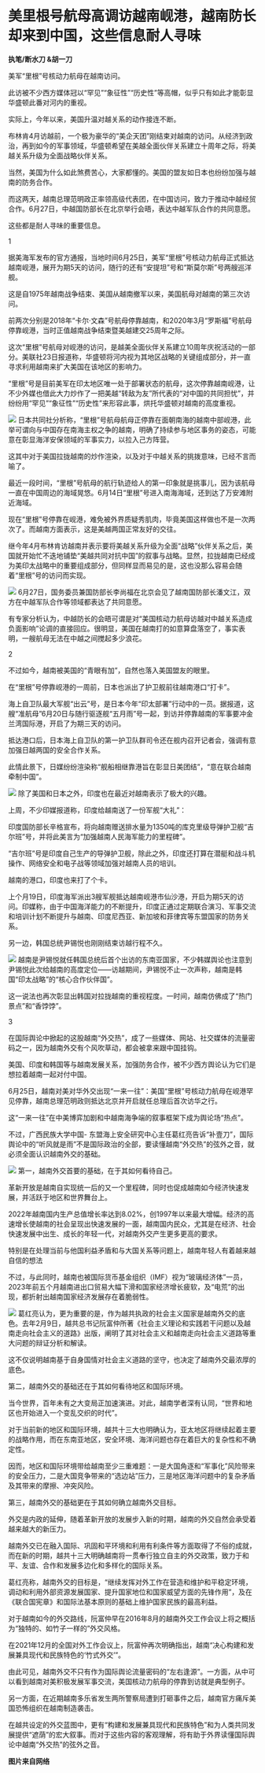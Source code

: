 

# 美里根号航母高调访越南岘港，越南防长却来到中国，这些信息耐人寻味

**执笔/断水刀 &胡一刀**

美军“里根”号核动力航母在越南访问。

此访被不少西方媒体冠以“罕见”“象征性”“历史性”等高帽，似乎只有如此才能彰显华盛顿此番对河内的重视。

实际上，今年以来，美国升温对越关系的动作接连不断。

布林肯4月访越前，一个极为豪华的“美企天团”刚结束对越南的访问。从经济到政治，再到如今的军事领域，华盛顿希望在美越全面伙伴关系建立十周年之际，将美越关系升级为全面战略伙伴关系。

当然，美国为什么如此煞费苦心，大家都懂的。美国的盟友如日本也纷纷加强与越南的防务合作。

而这两天，越南总理范明政正率领高级代表团，在中国访问，致力于推动中越经贸合作。6月27日，中越国防部长在北京举行会晤，表达中越军队合作的共同意愿。

这些都是耐人寻味的重要信息。

1

据美海军发布的官方通报，当地时间6月25日，美军“里根”号核动力航母正式抵达越南岘港，展开为期5天的访问，随行的还有“安提坦”号和“斯莫尔斯”号两艘巡洋舰。

这是自1975年越南战争结束、美国从越南撤军以来，美国航母对越南的第三次访问。

前两次分别是2018年“卡尔·文森”号航母停靠越南，和2020年3月“罗斯福”号航母停靠岘港，当时正值越南战争结束暨美越建交25周年之际。

这次“里根”号航母对岘港的访问，是越美全面伙伴关系建立10周年庆祝活动的一部分。美联社23日报道称，华盛顿将河内视为其地区战略的关键组成部分，并一直寻求利用越南来扩大美国在该地区的影响力。

“里根”号是目前美军在印太地区唯一处于部署状态的航母，这次停靠越南岘港，让不少外媒也借此大力炒作了一把美越“转敌为友”所代表的“对中国的共同担忧”，并纷纷用“罕见”“象征性”“历史性”来形容此事，烘托华盛顿对越南的高度重视。

![](https://inews.gtimg.com/news_bt/OIaGK2_tOOtGwSEoEk2-2zMElNsFiYFGALWARg7-_lTEQAA/1000)
日本共同社分析称，“里根”号航母航母正停靠在面朝南海的越南中部岘港，此举可谓向与中国存在南海主权之争的越南，明确了持续参与地区事务的姿态，可能意在彰显海洋安保领域的军事实力，以拉入己方阵营。

这其中对于美国拉拢越南的炒作渲染，以及对于中越关系的挑拨意味，已经不言而喻了。

最近一段时间，“里根”号航母的航行轨迹给人的第一印象就是挑事儿，因为该航母一直在中国周边的海域晃悠。6月14日“里根”号进入南海海域，还到达了万安滩附近海域。

现在“里根”号停靠在岘港，难免被外界质疑秀肌肉，毕竟美国这样做也不是一次两次了。而越南方面表示，这是美越两国正常友好的交往。

继今年4月布林肯访越南并表示要将美越关系升级为全面“战略”伙伴关系之后，美国就开始忙不迭地铺垫“美越共同对抗中国”的叙事与战略。显然，拉拢越南已经成为美印太战略中的重要组成部分，但同样显而易见的是，这也没那么容易会随着“里根”号的访问而实现。

![](https://inews.gtimg.com/news_bt/OzTMeWZ-LYs548zgK0_jO1WnLJRFRv7MGokfhKL6371kwAA/1000)
6月27日，国务委员兼国防部长李尚福在北京会见了越南国防部长潘文江，双方在中越军队合作等领域都表达了共同意愿。

有专家分析认为，中越防长的会晤可谓是对“美国核动力航母访越对中越关系造成负面影响”论调的直接回应。很明显，美国在越南打的如意算盘落空了，事实表明，一艘航母无法在中越之间搅起多少浪花。

2

不过如今，越南被美国的“青眼有加”，自然也落入美国盟友的眼里。

在“里根”号停靠岘港的一周前，日本也派出了护卫舰前往越南港口“打卡”。

海上自卫队最大军舰“出云”号，是日本今年“印太部署”行动中的一员。据报道，这艘“准航母”6月20日与随行驱逐舰“五月雨”号一起，到访并停靠越南的军事要冲金兰湾国际港，开启了为期三天的访问。

抵达港口后，日本海上自卫队的第一护卫队群司令还在舰内召开记者会，强调有意加强日越两国的安全合作关系。

此情此景下，日媒纷纷渲染称“舰船相继靠港旨在彰显日美团结”，“意在联合越南牵制中国”。

![](https://inews.gtimg.com/news_bt/Oz1NaVuhs5_S5HwjAm2Sfd0BVC8k96Q-IEjIqa97_uyl0AA/1000)
除了美国和日本之外，印度也在最近对越南表示了极大的兴趣。

上周，不少印媒报道称，印度给越南送了一份军舰“大礼”：

印度国防部长辛格宣布，将向越南赠送排水量为1350吨的库克里级导弹护卫舰“吉尔班”号，并将此美言为“加强越南人民海军能力的里程碑”。

“吉尔班”号是印度自己生产的导弹护卫舰，除此之外，印度还打算在潜艇和战斗机操作、网络安全和电子战等领域加强对越南人员的培训。

越南的港口，印度也来打了个卡。

上个月19日，印度海军派出3艘军舰抵达越南岘港市仙沙港，开启为期5天的访问。印媒称，由于中国海洋能力的不断提升，印度正通过定期联合演习、军事交流和培训计划不断提升与越南、印度尼西亚、新加坡和菲律宾等东盟国家的防务关系。

另一边，韩国总统尹锡悦也刚刚结束访越行程不久。

![](https://inews.gtimg.com/news_bt/OpzA0YOmDBWV03dyfRLPo6TNeaCvdgzFdLvGh-u_zSN2MAA/1000)
越南是尹锡悦就任韩国总统后首个出访的东南亚国家，不少韩媒舆论也注意到尹锡悦此次给越南的高度定位——访越期间，尹锡悦不止一次声称，越南是韩国“印太战略”的“核心合作伙伴国”。

这一说法也再次彰显出韩国对拉拢越南的重视程度。一时间，越南仿佛成了“热门景点”和“香饽饽”。

3

在国际舆论中掀起的这股越南“外交热”，成了一些媒体、网站、社交媒体的流量密码之一，因为越南外交有个风吹草动，都会被拿来跟中国挂钩。

美国、印度和韩国等与越南发展关系，加强防务合作，被不少西方舆论认为它们是想拉着越南一起对付中国。

6月25日，越南对美对华外交出现“一来一往”：美国“里根”号核动力航母在岘港罕见停靠，越南总理范明政则抵达北京并开启就任总理后首次访华之行。

这“一来一往”在中美博弈加剧和中越南海争端的叙事框架下成为舆论场“热点”。

不过，广西民族大学中国-
东盟海上安全研究中心主任葛红亮告诉“补壹刀”，国际舆论中的“听风就是雨”不是国际政治的全部，要读懂越南“外交热”的弦外之音，就必须全面认识越南外交的基础。

![](https://inews.gtimg.com/news_bt/OskqclDrUhkyHiHqKbS2Ke5ZEoMvfovl7PmWX07ZafkacAA/1000)
第一，越南外交首要的基础，在于其如何看待自己。

革新开放是越南自实现统一后的又一个里程碑，同时也促成越南如今经济快速发展，并活跃于地区和世界舞台上。

2022年越南国内生产总值增长率达到8.02%，创1997年以来最大增幅。经济的高速增长使越南的社会呈现出快速发展的一面，越南国内民众，尤其是在经济、社会快速发展中出生、成长的年轻一代，对越南外交产生更多更高的要求。

特别是在处理当前与他国利益矛盾和与大国关系等问题上，越南年轻人有着越来越自信的想法

不过，与此同时，越南也被国际货币基金组织（IMF）视为“玻璃经济体”一员，2023年前五个月越南进出口贸易大幅下滑和国家经济增长疲软，及“电荒”的出现，都折射出越南国家经济发展存在着脆弱性。

![](https://inews.gtimg.com/news_bt/O4ph_AES_C4rvg5Mji9TBxBQ4YEshSWecBRJDwF2Kv4CsAA/1000)
葛红亮认为，更为重要的是，作为越共执政的社会主义国家是越南外交的底色。去年2月9日，越共总书记阮富仲所著《社会主义理论和实践若干问题以及越南走向社会主义的道路》出版，阐明了其对社会主义和越南走向社会主义道路等重大问题的辩证分析和解读。

这不仅说明越南基于自身国情对社会主义道路的坚守，也决定了越南外交最浓厚的底色。

第二，越南外交的基础还在于其如何看待地区和国际环境。

当今世界，百年未有之大变局正加速演进。对此，越南学者深有认同，“世界和地区也开始进入一个变乱交织的时代”。

对于当前新的地区和国际环境，越共十三大也明确认为，亚太地区将继续起着主要的战略作用，而在东南亚地区，安全环境、海洋问题也存在着巨大的复杂性和不确定性。

因而，地区和国际环境带给越南至少三重难题：一是大国角逐和“军事化”风险带来的安全压力，二是大国竞争带来的“选边站”压力，三是地区海洋问题中的复杂矛盾及其带来的摩擦、冲突风险。

第三，越南外交的基础更在于其如何确立越南外交目标。

外交是内政的延伸，随着革新开放的发展步入新的时期，越南的外交自然会承受着越来越大的新压力。

越南外交已在融入国际、巩固和平环境和利用有利条件等方面取得了不俗的成就，而在新的时期，越共十三大明确越南将一贯奉行独立自主的外交政策，致力于和平、友谊、合作和发展多边化和多样化的国际关系。

葛红亮称，越南外交的目标是，“继续发挥对外工作在营造和维护和平稳定环境，调动和利用外部资源发展国家、提升国家地位和国家威望方面的先锋作用”，及在《联合国宪章》和国际法基本原则的基础上维护国家民族的最高利益。

对于越南如今的外交路线，阮富仲早在2016年8月的越南外交工作会议上将之概括为“独特的、如竹子一样的”外交风格。

在2021年12月的全国对外工作会议上，阮富仲再次明确指出，越南“决心构建和发展兼具现代和民族特色的‘竹式外交’”。

由此可见，越南外交不只有作为国际舆论流量密码的“左右逢源”。一方面，从中可以看到越南对美积极发展军事交流，美国核动力航母的停靠到访就是典型例子。

另一方面，在近期越南多乐省发生两所警察局遭到打砸事件之后，越南官方痛斥美国恐怖组织在越南制造袭击。

在越共设定的外交蓝图中，更有“构建和发展兼具现代和民族特色”和为人类共同发展提供“遮荫”的宏大叙事。而对于这些内容的客观理解，将有助于外界读懂国际舆论中越南“外交热”的弦外之音。

**图片来自网络**

